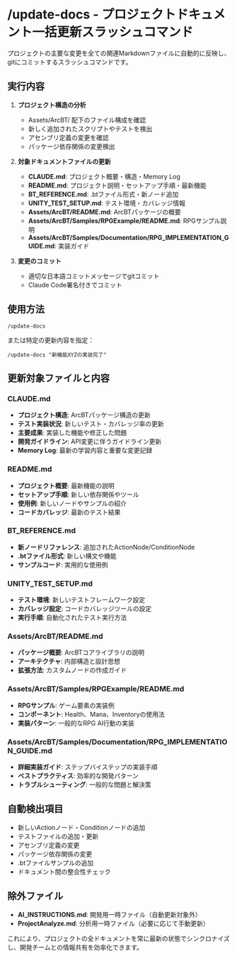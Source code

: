 # /update-docs - プロジェクトドキュメント一括更新スラッシュコマンド

プロジェクトの主要な変更を全ての関連Markdownファイルに自動的に反映し、gitにコミットするスラッシュコマンドです。

## 実行内容

1. **プロジェクト構造の分析**
   - Assets/ArcBT/ 配下のファイル構成を確認
   - 新しく追加されたスクリプトやテストを検出
   - アセンブリ定義の変更を確認
   - パッケージ依存関係の変更検出

2. **対象ドキュメントファイルの更新**
   - **CLAUDE.md**: プロジェクト概要・構造・Memory Log
   - **README.md**: プロジェクト説明・セットアップ手順・最新機能
   - **BT_REFERENCE.md**: .btファイル形式・新ノード追加
   - **UNITY_TEST_SETUP.md**: テスト環境・カバレッジ情報
   - **Assets/ArcBT/README.md**: ArcBTパッケージの概要
   - **Assets/ArcBT/Samples/RPGExample/README.md**: RPGサンプル説明
   - **Assets/ArcBT/Samples/Documentation/RPG_IMPLEMENTATION_GUIDE.md**: 実装ガイド

3. **変更のコミット**
   - 適切な日本語コミットメッセージでgitコミット
   - Claude Code署名付きでコミット

## 使用方法

```
/update-docs
```

または特定の更新内容を指定：

```
/update-docs "新機能XYZの実装完了"
```

## 更新対象ファイルと内容

### CLAUDE.md
- **プロジェクト構造**: ArcBTパッケージ構造の更新
- **テスト実装状況**: 新しいテスト・カバレッジ率の更新
- **主要成果**: 実装した機能や修正した問題
- **開発ガイドライン**: API変更に伴うガイドライン更新
- **Memory Log**: 最新の学習内容と重要な変更記録

### README.md
- **プロジェクト概要**: 最新機能の説明
- **セットアップ手順**: 新しい依存関係やツール
- **使用例**: 新しいノードやサンプルの紹介
- **コードカバレッジ**: 最新のテスト結果

### BT_REFERENCE.md
- **新ノードリファレンス**: 追加されたActionNode/ConditionNode
- **.btファイル形式**: 新しい構文や機能
- **サンプルコード**: 実用的な使用例

### UNITY_TEST_SETUP.md
- **テスト環境**: 新しいテストフレームワーク設定
- **カバレッジ設定**: コードカバレッジツールの設定
- **実行手順**: 自動化されたテスト実行方法

### Assets/ArcBT/README.md
- **パッケージ概要**: ArcBTコアライブラリの説明
- **アーキテクチャ**: 内部構造と設計思想
- **拡張方法**: カスタムノードの作成ガイド

### Assets/ArcBT/Samples/RPGExample/README.md
- **RPGサンプル**: ゲーム要素の実装例
- **コンポーネント**: Health、Mana、Inventoryの使用法
- **実装パターン**: 一般的なRPG AI行動の実装

### Assets/ArcBT/Samples/Documentation/RPG_IMPLEMENTATION_GUIDE.md
- **詳細実装ガイド**: ステップバイステップの実装手順
- **ベストプラクティス**: 効率的な開発パターン
- **トラブルシューティング**: 一般的な問題と解決策

## 自動検出項目

- 新しいActionノード・Conditionノードの追加
- テストファイルの追加・更新
- アセンブリ定義の変更
- パッケージ依存関係の変更
- .btファイルサンプルの追加
- ドキュメント間の整合性チェック

## 除外ファイル

- **AI_INSTRUCTIONS.md**: 開発用一時ファイル（自動更新対象外）
- **ProjectAnalyze.md**: 分析用一時ファイル（必要に応じて手動更新）

これにより、プロジェクトの全ドキュメントを常に最新の状態でシンクロナイズし、開発チームとの情報共有を効率化できます。
